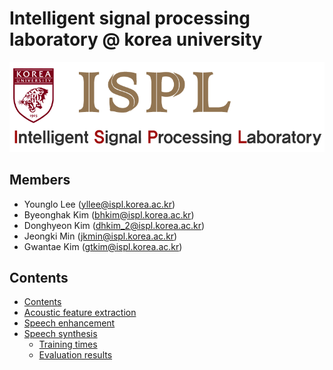 # Intelligent signal processing laboratory @ korea university

<strong><img src="./image/logo1.jpg"></strong>



## Members
* Younglo Lee (yllee@ispl.korea.ac.kr)
* Byeonghak Kim (bhkim@ispl.korea.ac.kr)
* Donghyeon Kim (dhkim_2@ispl.korea.ac.kr)
* Jeongki Min (jkmin@ispl.korea.ac.kr)
* Gwantae Kim (gtkim@ispl.korea.ac.kr)

## Contents
  * [Contents](#contents)
  * [Acoustic feature extraction](#feature)
  * [Speech enhancement](#speechenhancement)
  * [Speech synthesis](#speechsynthesis)
    * [Training times](#training-times)
    * [Evaluation results](#evaluation-results)
